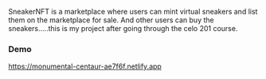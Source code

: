 SneakerNFT is a marketplace where users can mint virtual sneakers and list them on the marketplace for sale. And other users can buy the sneakers.....this is my project after going through the celo 201 course.

### Demo

https://monumental-centaur-ae7f6f.netlify.app
